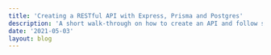 ```yaml
---
title: 'Creating a RESTful API with Express, Prisma and Postgres'
description: 'A short walk-through on how to create an API and follow some best practices'
date: '2021-05-03'
layout: blog
---
```


<script context="module">
	export const hydrate = false;
    export const prerender = true;
</script>

<script>
    import Title from "../../components/PageTitle.svelte"
</script>

<Title {title} />

# {title}

In my journey to becoming a web developer at some point I needed a way to store and retrieve data from an application I wanted to build. At the time I wasn't really sure how to do it but I at least knew I would need a database to store information. Other components needed are a web server to handle the requests and a way to talk to the database to store and retrieve information. This can be done with just raw SQL or with an ORM. In this blog post I'll go over the different pieces needed to create RESTful API.

## What exactly is RESTful API?

REST is a set of constraints used to describe how a client and server should communicate. An API that follows the REST guidelines makes can make use of the 5 HTTP methods as they were intended to be used.

- **GET**: Retrieve data from the resource
- **PUT**: Replace a resource entirely
- **PATCH**: Replace some properties of a resource
- **POST**: Create new data
- **DELETE**: Delete data from the resource

There have been questions that I've seen that ask what the difference is between PUT and PATCH since technically they can both be used to update a resource but I think the major difference between them is that PATCH is used to update some parts of a resource while PUT would be used to replace a resource entirely.

## What is an ORM?

At the beginning of the post I mentioned using an ORM and while I think it's a good thing to use if you're not well versed in writing raw SQL I think it's still very worthwhile to learn SQL just to understand how things like joins, querying data from tables, relationships and data normalization work. With that being said though an ORM lets you create database schemas and query the database in an object oriented way. A lot easier to use as opposed to raw SQL if you wanted to get up and running quickly.

For example in mongoose, an ODM for mongoDB, querying for data would look something like this

```javascript
User.findOne({ name: 'Dane' });
```

which would return a document where the name matches "Dane".

## Relational vs Non-relational databases

Relational and non-relational databases both have their uses, typically you would use a relational database when your data is structured and you need consistency. Non-relational databases are good for rapid development and allow businesses to scale quickly.

### Relational databases

Say we were creating a database of books. Books have titles and pages but they also have authors. Now we could have that author's data inside of that book table but what if we wanted to query information just about that author? We could write a query that searches the book table for that author but we'd also be getting the book information when we just care about the author. That's when we would create a separate table for the author and store the information about them there.

The way you would link a book with its author would be to store a foreign key, which is usually some unique identifier, on the book table which would be the same as primary key on the author table. When creating tables in a relational database it's best to just have information that is related to that entity on that table. That way you're able to be more flexible with your queries when querying for data.

The language used to retrieve, update and delete data from a relational database is SQL (Structured Query Language). Writing raw SQL is very powerful as it gives the developer full control and allows them to optimize as much as they want to to interact with the database.

### Non-relational databases

Non-relational databases are great if your data doesn't really have a structure or if your structure is constantly changing and you care about moving quickly. Non-relational databases can store information as documents, key / value stores, graphs or columns. Personally for most of the projects I work on I use a relational database because that's what I'm most comfortable with and it makes sense for the stuff I make. I think it's a good idea to think about the data you are storing and whether you need the schema flexibility and scaling that a non-relational database provides.

## Express, Prisma and Postgres

Now with getting a basic understanding about the components involved in creating a RESTful API out of the way I'll go over the libraries / database I use for my backends.

- Express: A web server framework for node.js
- Prisma: A very powerful ORM for node.js
- Postgres: My database of choice when working with relational databases

## Installing dependencies

Now for some actual programming, to get start create a folder called `express-api` and run these commands to install express and prisma.

```bash
npm init -y
npm install express @prisma/client
npm install prisma --save-dev
```

For this walkthrough you'll need postgres, for macOS you can do `brew install postgresql` and for windows you can install it through the postgres website or use docker.

## Creating your first RESTful route

Inside of your project folder create an `index.js` file and copy this code into your editor.

```javascript
const express = require('express');

const app = express();
app.use(express.json());

app.get('/', (request, response) => {
	response.status(200).send('Hello from my API!');
});

app.listen(3005, () => console.log('Express server running at: http://localhost:3005'));
```

That's it! That's enough to get your first API up and running! In your terminal run `node index.js` and go to `http://localhost:3005`. You should see a message in the browser.

## Proper naming conventions

It's helpful to list out the needs of your API beforehand to get a better picture of what functionality you'll need. We'll need ways to create, query, update and delete cars but how would that look like as API routes?

### GET and POST routes

Our GET and POST routes will be pretty simple, for example our route for getting all cars will look like `/cars`. Now you may be thinking that for getting information about a single car we could make a route like `/car/:id` and while you could make an endpoint like this it would not be consistent with the rest of the API where we use the plural version instead of the singular version. Having consistency not only helps the developer but also anyone that would end up consuming the API.

### PUT, PATCH and DELETE routes

Our PUT, PATCH and DELETE routes will look similar in that they will be expecting an ID to be passed in along with the route since we will be updating and deleting specific resources. Our GET routes will also be expecting an ID if we wanted to get a specific car. An example would be `/cars/:id` where `:id` would be the id for the resource.

These are what our routes will look like.

**GET**

```bash
/cars
/cars/:id
```

**POST**

```bash
/cars
```

**PUT, PATCH and DELETE**

```bash
/cars/:id
```

And this is what it look like in code.

```javascript
const express = require('express');

const app = express();

app.get('/', (request, response) => {
	response.status(200).send('Hello from my API!');
});

app.get('/cars', async (request, response) => {
	response.send('Get all cars');
});

app.get('/cars/:id', async (request, response) => {
	response.send('Get a single car');
});

app.post('/cars', async (request, response) => {
	response.send('Create a new car');
});

app.put('/cars/:id', async (request, response) => {
	response.send('Replace all properties about a certain car');
});

app.patch('/cars/:id', async (request, response) => {
	response.send('Replace some properties about a certain car');
});

app.delete('/cars/:id', async (request, response) => {
	response.send('Delete a car entirely');
});

app.listen(3005, () => console.log('Express server running at: http://localhost:3005'));
```

Next we'll quickly set up our database schema so we can store data.

## Prisma schema

I like using prisma because it allows me to visualize what my tables will look like through code and the prisma client is insanely good because it includes advanced filtering and pagination out of the box! I'll go over the schema quickly but I highly suggest heading over to the [prisma docs](https://www.prisma.io/) and reading about what it offers and how cool it is.

To get started, run `npx prisma init`. This command will create a `prisma` folder and inside of that is where we will define the schema for the database and also where the database migrations will live. It also should have created a `.env` file, update the database url string with the correct username and password and database name for your postgres server.

**NOTE**: Remember to initialize the prisma client inside of the index.js file

```javascript
const prisma = new PrismaClient({
	log: ['query', 'info', `warn`, `error`]
});
```

**Database URL**

```bash
DATABASE_URL="postgresql://<postgres username>:<postgres password>@localhost:5432/<database name>?schema=public
```

**Prisma Schema**

```bash
datasource db {
  provider = "postgresql"
  url      = env("DATABASE_URL")
}

generator client {
  provider = "prisma-client-js"
}

model Car {
  id           String @id @default(uuid())
  year         Int    @db.Integer
  color        String @db.VarChar(100)
  manufacturer String @db.VarChar(255)
  model        String @db.VarChar(100)
}
```

This is a pretty basic schema but I want to keep it as simple as possible to get the point across. Next we'll want to run a migration to build this table and generate the client code so we can query and modify items in the database. To do that run `npx prisma migrate dev --name init`. To see that the table was created successfully run `npx prisma studio`. With all of the setup out of the way we can finally start filling out our routes.

## Status codes, data responses and error messages

So now we're at a point where we can start sending data back to the client but an important part that goes with sending data back is also using the correct status codes. Here are some examples of status codes that can be sent back.

```bash
200 - Everything OK
201 - Created resource OK
202 - Accepted but processing
204 - Successful but no message body
400 - Bad request or invalid request (from client)
401 - Unauthorized, insufficient permissions
404 - Not found on the server
500 - Server error
```

For example, say the client sent a request for the author with an id of 1. We would send back the 200 status code provided everything went well on the server and there was no error. I also think sending the correct response code helps with debugging because you can quickly identify what type of error you're getting just by the status code and go from there.

### Data response

Proper structure of the data being sent back is also important, before I used to just take whatever data came back from the ORM and send it to the client but after some research I learned that it's better to namespace responses in the event that I wanted to add other data onto the response.

Say if I was sending an array of data back to the client

```javascript
{
   "data":[
      {
         "name":"Hulk Hogan",
         "id":"100002"
      },
      {
         "name":"Mick Foley",
         "id":"100003"
      }
   ],
	 "total": 2
}
```

I could add things like the total amount of records onto the response if that were a requirement or anything else that would be needed in the future.

### Error messages

Error messages were also another thing I overlooked early into working with APIs. This isn't even just good for developers but also good for clients. Nothing is more frustrating than getting a very vague error message and having to figure out for hours what the heck is wrong. Usually I'll include the status code, a title that gives a brief summary of the error and then a detail field that gives a little more information about what went wrong, usually the error message from the error stack.

With all of that information handy our GET route for all cars route would look something like this.

```javascript
app.get('/cars', async (request, response) => {
	try {
		const cars = await prisma.car.findMany();
		return response.status(200).json({ data: cars, total: cars.length });
	} catch (error) {
		return response.status(500).json({
			data: {
				status: 500,
				title: 'Server error: This error occurred on the server',
				details: error.message
			}
		});
	}
});
```

To test this out use something like postman or insomnia to send a GET request to `http://localhost:3005/cars`

![Image of GET request](https://i.imgur.com/5EFYw1R.png)

With this in place we can start adding functionality to the rest of the cars routes.

```javascript
app.get('/cars/:id', async (request, response) => {
	try {
		const { id } = request.params;
		const car = await prisma.car.findUnique({
			where: {
				id
			}
		});
		return response.status(200).json({
			data: {
				car
			}
		});
	} catch (error) {
		return response.status(500).json({
			data: {
				status: 500,
				title: 'Server error: This error occurred on the server',
				details: error.message
			}
		});
	}
});

app.post('/cars', async (request, response) => {
	try {
		const { year, color, manufacturer, model } = request.body;

		const car = await prisma.car.create({
			data: {
				year,
				color,
				model,
				manufacturer
			}
		});

		return response.status(201).json({
			data: {
				car
			}
		});
	} catch (error) {
		return response.status(500).json({
			data: {
				status: 500,
				title: 'Server error: This error occurred on the server',
				details: error.message
			}
		});
	}
});

app.put('/cars/:id', async (request, response) => {
	try {
		const { model, year, color, manufacturer } = request.body;
		const { id } = request.params;

		const car = await prisma.car.update({
			where: {
				id
			},
			data: {
				model,
				color,
				year,
				manufacturer
			}
		});
		return response.status(200).json({ data: { car } });
	} catch (error) {
		return response.status(500).json({
			data: {
				status: 500,
				title: 'Server error: This error occurred on the server',
				details: error.message
			}
		});
	}
});

app.patch('/cars/:id', async (request, response) => {
	try {
		const { model, year, color, manufacturer } = request.body;
		const { id } = request.params;

		const car = await prisma.car.update({
			where: {
				id
			},
			data: {
				model,
				color,
				year,
				manufacturer
			}
		});
		return response.status(200).json({ data: { car } });
	} catch (error) {
		return response.status(500).json({
			data: {
				status: 500,
				title: 'Server error: This error occurred on the server',
				details: error.message
			}
		});
	}
});

app.delete('/cars/:id', async (request, response) => {
	try {
		const { id } = request.params;
		await prisma.car.delete({
			where: {
				id
			}
		});
		return response.status(200).json({
			data: {
				message: 'Car deleted successfully'
			}
		});
	} catch (error) {
		return response.status(500).json({
			data: {
				status: 500,
				title: 'Server error: This error occurred on the server',
				details: error.message
			}
		});
	}
});
```

Now we'll test out the rest of the API routes.

Create a new car entry
![Image of POST request](https://i.imgur.com/favCcHd.png)

Update a car
![Image of PUT request](https://i.imgur.com/syLhXIW.png)

![Image of PATCH request](https://i.imgur.com/lRBIq9x.png)

Delete a car
![Image of DELETE request](https://i.imgur.com/VfQxJeI.png)

That's it! That is our API in its entirety using all of the HTTP methods.

## Conclusion and next steps

I hope this blog post is a good jumping point for developers wanting to start building their own APIs for their web applications. Things I didn't cover but would be great next steps to look into are:

- **Caching API requests**: caching helps reduce load on the server as well as serve responses back to the client faster. If you're using express then I highly recommended checking out the [apicache](https://www.npmjs.com/package/apicache) middleware on NPM. It is very simple to get started with and you can add it at the app level or route level.

- **Testing**: testing is very important because it gives you the confidence that your API is working the way it is supposed to. My preferred way of testing express backends is using [supertest](https://www.npmjs.com/package/supertest) and [jest](https://jestjs.io/).

- **API Versioning**: APIs change all the time and starting off with versioning will help you iterate on your API design. For example, for the cars API we could start on version 1 (`/v1/cars`) and then maybe down the line we start making changes or maybe move to graphql but want to keep the REST version of our API we could then have that next version under version 2 (`/v2/cars`). That way for anyone already using our API their websites / apps will continue working normally but for anyone new that is consuming the API they would use the new version.
